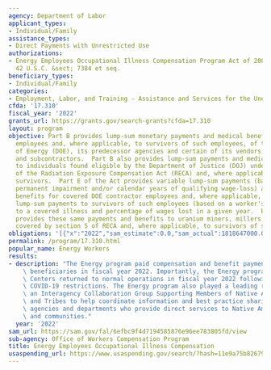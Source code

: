 ```yaml
---
agency: Department of Labor
applicant_types:
- Individual/Family
assistance_types:
- Direct Payments with Unrestricted Use
authorizations:
- Energy Employees Occupational Illness Compensation Program Act of 2000, as amended.
  42 U.S.C. &sect; 7384 et seq.
beneficiary_types:
- Individual/Family
categories:
- Employment, Labor, and Training - Assistance and Services for the Unemployed
cfda: '17.310'
fiscal_year: '2022'
grants_url: https://grants.gov/search-grants?cfda=17.310
layout: program
objective: Part B provides lump-sum monetary payments and medical benefits to covered
  employees and, where applicable, to survivors of such employees, of the Department
  of Energy (DOE), its predecessor agencies and certain of its vendors, contractors
  and subcontractors.  Part B also provides lump-sum payments and medical benefits
  to individuals found eligible by the Department of Justice (DOJ) under section 5
  of the Radiation Exposure Compensation Act (RECA) and, where applicable, to their
  survivors.  Part E of the Act provides variable lump-sum payments (based on a worker's
  permanent impairment and/or calendar years of qualifying wage-loss) and medical
  benefits for covered DOE contractor employees and, where applicable, provides variable
  lump-sum payments to survivors of such employees (based on a worker's death due
  to a covered illness and percentage of wages lost in a given year.  Part E also
  provides these same payments and benefits to uranium miners, millers and ore transporters
  covered by section 5 of RECA and, where applicable, to survivors of such employees.
obligations: '[{"x":"2022","sam_estimate":0.0,"sam_actual":1818647000.0,"usa_spending_actual":0.0},{"x":"2023","sam_estimate":1983040000.0,"sam_actual":0.0,"usa_spending_actual":0.0},{"x":"2024","sam_estimate":2108985000.0,"sam_actual":0.0,"usa_spending_actual":0.0}]'
permalink: /program/17.310.html
popular_name: Energy Workers
results:
- description: "The Energy program paid compensation and benefit payments to 18,585\
    \ beneficiaries in fiscal year 2022. Importantly, the Energy program\u2019s Resource\
    \ Centers returned to normal operations in fiscal year 2022 following temporary\
    \ COVID-19 restrictions. The Energy program also played a leading role in forming\
    \ an Interagency Collaboration Group Supporting Members of Native American Nations\
    \ and Tribes to help coordinate information and best practice sharing among federal\
    \ agencies and departments who provide direct services to Native American claimants\
    \ and communities."
  year: '2022'
sam_url: https://sam.gov/fal/6efbc9f4d7194585876e96ee783805fd/view
sub-agency: Office of Workers Compensation Program
title: Energy Employees Occupational Illness Compensation
usaspending_url: https://www.usaspending.gov/search/?hash=11e9a75b826794e396bcc5237bed62d9
---
```

